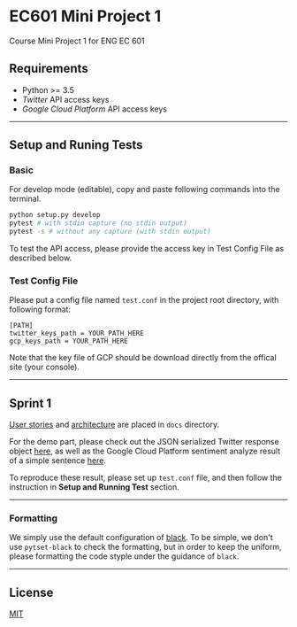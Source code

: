 # EC601 Mini Project 1
Course Mini Project 1 for ENG EC 601

## Requirements

* Python >= 3.5
* *Twitter* API access keys
* *Google Cloud Platform* API access keys

----

## Setup and Runing Tests

### Basic

For develop mode (editable), copy and paste following commands into the terminal.
```bash
python setup.py develop
pytest # with stdin capture (no stdin output)
pytest -s # without any capture (with stdin output)
```
To test the API access, please provide the access key in Test Config File as described below.



### Test Config File

Please put a config file named `test.conf` in the project root directory, with following format:
```config
[PATH]
twitter_keys_path = YOUR_PATH_HERE
gcp_keys_path = YOUR_PATH_HERE
```
Note that the key file of GCP should be download directly from the offical site (your console).

----

## Sprint 1

[User stories](./docs/user_stories.md) and [architecture](./docs/architecture.md) are placed in `docs` directory.

For the demo part, please check out the JSON serialized Twitter response object [here](./home_timeline_sample.json),
as well as the Google Cloud Platform sentiment analyze result of a simple sentence [here](./gcp_sentiment_sample).

To reproduce these result, please set up `test.conf` file, and then follow the instruction in **Setup and Running Test** section.

----

### Formatting

We simply use the default configuration of [black](https://github.com/psf/black). To be simple, we don't use `pytset-black` to check the formatting, but in order to keep the uniform, please formatting the code styple under the guidance of `black`.

----

## License
[MIT](./LICENSE)
